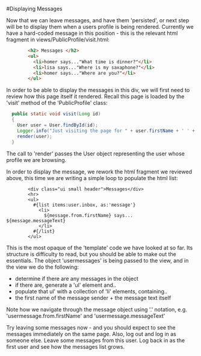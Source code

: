 #Displaying Messages

Now that we can leave messages, and have them 'persisted', or next step will be to display them when a users profile is being rendered. Currently we have a hard-coded message in this position - this is the relevant html fragment in views/PublicProfile/visit.html:

~~~html
        <h2> Messages </h2> 
        <ul> 
          <li>homer says..."What time is dinner?"</li>      
          <li>lisa says..."Where is my saxaphone?"</li>      
          <li>homer says..."Where are you?"</li>      
        </ul>  
~~~

In order to be able to display the messages in this div, we will first need to review how this page itself it rendered. Recall this page is loaded by the 'visit' method of the 'PublicProfile' class:

~~~java
  public static void visit(Long id)
  {
    User user = User.findById(id);
    Logger.info("Just visiting the page for " + user.firstName + ' ' + user.lastName);
    render(user);
  }
~~~

The call to 'render' passes the User object representing the user whose profile we are browsing. 

In order to display the message, we rework the html fragment we reviewed above, this time we are writing a simple loop to populate the html list:

~~~
        <div class="ui small header">Messages</div>
        <hr>
        <ul>
          #{list items:user.inbox, as:'message'}
            <li> 
              ${message.from.firstName} says...  ${message.messageText}
            </li>
          #{/list}
        </ul>
~~~

This is the most opaque of the 'template' code we have looked at so far. Its structure is difficulty to read, but you should be able to make out the essentials. The object 'usermessages' is being passed to the view, and in the view we do the following:

- determine if there are any messages in the object 
- if there are, generate a 'ul' element and..
- populate that  ul' with a collection of 'li' elements, containing..
- the first name of the message sender + the message text itself

Note how we navigate through the message object using '.' notation, e.g. 'usermessage.from.firstName' and 'usermessage.messageText'

Try leaving some messages now - and you should expect to see the messages immediately on the same page. Also, log out and log in as someone else. Leave some messages from this user. Log back in as the first user and see how the messages list grows.
